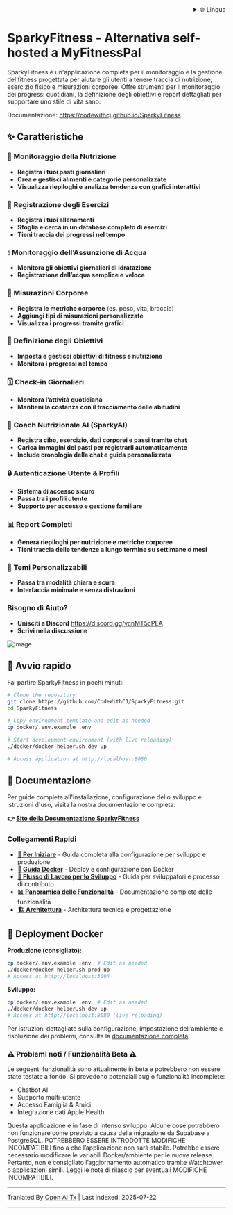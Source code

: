 <div align="right">
  <details>
    <summary >🌐 Lingua</summary>
    <div>
      <div align="right">
        <p><a href="https://openaitx.github.io/view.html?user=CodeWithCJ&project=SparkyFitness&lang=en">English</a></p>
        <p><a href="https://openaitx.github.io/view.html?user=CodeWithCJ&project=SparkyFitness&lang=zh-CN">简体中文</a></p>
        <p><a href="https://openaitx.github.io/view.html?user=CodeWithCJ&project=SparkyFitness&lang=zh-TW">繁體中文</a></p>
        <p><a href="https://openaitx.github.io/view.html?user=CodeWithCJ&project=SparkyFitness&lang=ja">日本語</a></p>
        <p><a href="https://openaitx.github.io/view.html?user=CodeWithCJ&project=SparkyFitness&lang=ko">한국어</a></p>
        <p><a href="https://openaitx.github.io/view.html?user=CodeWithCJ&project=SparkyFitness&lang=hi">हिन्दी</a></p>
        <p><a href="https://openaitx.github.io/view.html?user=CodeWithCJ&project=SparkyFitness&lang=th">ไทย</a></p>
        <p><a href="https://openaitx.github.io/view.html?user=CodeWithCJ&project=SparkyFitness&lang=fr">Français</a></p>
        <p><a href="https://openaitx.github.io/view.html?user=CodeWithCJ&project=SparkyFitness&lang=de">Deutsch</a></p>
        <p><a href="https://openaitx.github.io/view.html?user=CodeWithCJ&project=SparkyFitness&lang=es">Español</a></p>
        <p><a href="https://openaitx.github.io/view.html?user=CodeWithCJ&project=SparkyFitness&lang=it">Italiano</a></p>
        <p><a href="https://openaitx.github.io/view.html?user=CodeWithCJ&project=SparkyFitness&lang=ru">Русский</a></p>
        <p><a href="https://openaitx.github.io/view.html?user=CodeWithCJ&project=SparkyFitness&lang=pt">Português</a></p>
        <p><a href="https://openaitx.github.io/view.html?user=CodeWithCJ&project=SparkyFitness&lang=nl">Nederlands</a></p>
        <p><a href="https://openaitx.github.io/view.html?user=CodeWithCJ&project=SparkyFitness&lang=pl">Polski</a></p>
        <p><a href="https://openaitx.github.io/view.html?user=CodeWithCJ&project=SparkyFitness&lang=ar">العربية</a></p>
        <p><a href="https://openaitx.github.io/view.html?user=CodeWithCJ&project=SparkyFitness&lang=fa">فارسی</a></p>
        <p><a href="https://openaitx.github.io/view.html?user=CodeWithCJ&project=SparkyFitness&lang=tr">Türkçe</a></p>
        <p><a href="https://openaitx.github.io/view.html?user=CodeWithCJ&project=SparkyFitness&lang=vi">Tiếng Việt</a></p>
        <p><a href="https://openaitx.github.io/view.html?user=CodeWithCJ&project=SparkyFitness&lang=id">Bahasa Indonesia</a></p>
      </div>
    </div>
  </details>
</div>

# SparkyFitness - Alternativa self-hosted a MyFitnessPal

SparkyFitness è un'applicazione completa per il monitoraggio e la gestione del fitness progettata per aiutare gli utenti a tenere traccia di nutrizione, esercizio fisico e misurazioni corporee. Offre strumenti per il monitoraggio dei progressi quotidiani, la definizione degli obiettivi e report dettagliati per supportare uno stile di vita sano.

Documentazione: https://codewithcj.github.io/SparkyFitness

## ✨ Caratteristiche

### 🍎 Monitoraggio della Nutrizione

* **Registra i tuoi pasti giornalieri**
* **Crea e gestisci alimenti e categorie personalizzate**
* **Visualizza riepiloghi e analizza tendenze con grafici interattivi**

### 💪 Registrazione degli Esercizi

* **Registra i tuoi allenamenti**
* **Sfoglia e cerca in un database completo di esercizi**
* **Tieni traccia dei progressi nel tempo**

### 💧 Monitoraggio dell’Assunzione di Acqua

* **Monitora gli obiettivi giornalieri di idratazione**
* **Registrazione dell’acqua semplice e veloce**

### 📏 Misurazioni Corporee

* **Registra le metriche corporee** (es. peso, vita, braccia)
* **Aggiungi tipi di misurazioni personalizzate**
* **Visualizza i progressi tramite grafici**

### 🎯 Definizione degli Obiettivi

* **Imposta e gestisci obiettivi di fitness e nutrizione**
* **Monitora i progressi nel tempo**

### 🗓️ Check-in Giornalieri

* **Monitora l’attività quotidiana**
* **Mantieni la costanza con il tracciamento delle abitudini**

### 🤖 Coach Nutrizionale AI (SparkyAI)

* **Registra cibo, esercizio, dati corporei e passi tramite chat**
* **Carica immagini dei pasti per registrarli automaticamente**
* **Include cronologia della chat e guida personalizzata**

### 🔒 Autenticazione Utente & Profili

* **Sistema di accesso sicuro**
* **Passa tra i profili utente**
* **Supporto per accesso e gestione familiare**

### 📊 Report Completi

* **Genera riepiloghi per nutrizione e metriche corporee**
* **Tieni traccia delle tendenze a lungo termine su settimane o mesi**

### 🎨 Temi Personalizzabili

* **Passa tra modalità chiara e scura**
* **Interfaccia minimale e senza distrazioni**

### Bisogno di Aiuto?
* **Unisciti a Discord**
  https://discord.gg/vcnMT5cPEA
* **Scrivi nella discussione**

</translate-content>

![image](https://github.com/user-attachments/assets/ccc7f34e-a663-405f-a4d4-a9888c3197bc)

## 🚀 Avvio rapido

Fai partire SparkyFitness in pochi minuti:

```bash
# Clone the repository
git clone https://github.com/CodeWithCJ/SparkyFitness.git
cd SparkyFitness

# Copy environment template and edit as needed
cp docker/.env.example .env

# Start development environment (with live reloading)
./docker/docker-helper.sh dev up

# Access application at http://localhost:8080
```
## 📖 Documentazione

Per guide complete all'installazione, configurazione dello sviluppo e istruzioni d'uso, visita la nostra documentazione completa:

**👉 [Sito della Documentazione SparkyFitness](https://codewithcj.github.io/SparkyFitness)**

### Collegamenti Rapidi

- **[🚀 Per Iniziare](https://codewithcj.github.io/SparkyFitness/developer/getting-started)** - Guida completa alla configurazione per sviluppo e produzione
- **[🐳 Guida Docker](https://codewithcj.github.io/SparkyFitness/developer/docker)** - Deploy e configurazione con Docker
- **[🔧 Flusso di Lavoro per lo Sviluppo](https://codewithcj.github.io/SparkyFitness/developer/workflow)** - Guida per sviluppatori e processo di contributo  
- **[📊 Panoramica delle Funzionalità](https://codewithcj.github.io/SparkyFitness/features/)** - Documentazione completa delle funzionalità
- **[🏗️ Architettura](https://codewithcj.github.io/SparkyFitness/app-overview)** - Architettura tecnica e progettazione

## 🐳 Deployment Docker

**Produzione (consigliato):**

```bash
cp docker/.env.example .env  # Edit as needed
./docker/docker-helper.sh prod up
# Access at http://localhost:3004
```
**Sviluppo:**

```bash
cp docker/.env.example .env  # Edit as needed  
./docker/docker-helper.sh dev up
# Access at http://localhost:8080 (live reloading)
```
Per istruzioni dettagliate sulla configurazione, impostazione dell’ambiente e risoluzione dei problemi, consulta la [documentazione completa](https://codewithcj.github.io/SparkyFitness/developer/getting-started).

### ⚠️ Problemi noti / Funzionalità Beta ⚠️

Le seguenti funzionalità sono attualmente in beta e potrebbero non essere state testate a fondo. Si prevedono potenziali bug o funzionalità incomplete:

*   Chatbot AI
*   Supporto multi-utente
*   Accesso Famiglia & Amici
*   Integrazione dati Apple Health

Questa applicazione è in fase di intenso sviluppo. Alcune cose potrebbero non funzionare come previsto a causa della migrazione da Supabase a PostgreSQL. POTREBBERO ESSERE INTRODOTTE MODIFICHE INCOMPATIBILI fino a che l’applicazione non sarà stabile.
Potrebbe essere necessario modificare le variabili Docker/ambiente per le nuove release. Pertanto, non è consigliato l’aggiornamento automatico tramite Watchtower o applicazioni simili. Leggi le note di rilascio per eventuali MODIFICHE INCOMPATIBILI.





---

Tranlated By [Open Ai Tx](https://github.com/OpenAiTx/OpenAiTx) | Last indexed: 2025-07-22

---